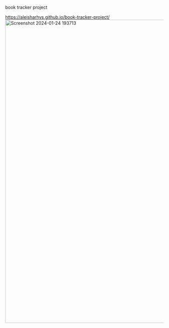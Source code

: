 book tracker project 

https://aleisharhys.github.io/book-tracker-project/
<img width="960" alt="Screenshot 2024-01-24 193713" src="https://github.com/aleisharhys/book-tracker-project/assets/147520136/7a512b78-04c2-460b-9a6f-c88e7ce825c9">
